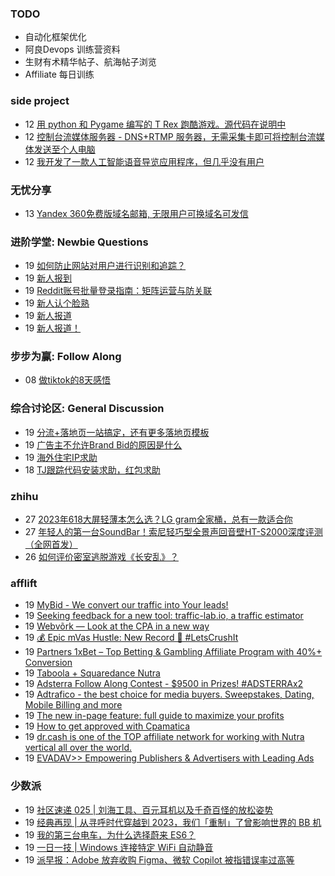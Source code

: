 ### TODO
-  自动化框架优化
-  阿良Devops 训练营资料
-  生财有术精华帖子、航海帖子浏览
-  Affiliate 每日训练

### side project
<!-- sideproject:START -->
-  12 [用 python 和 Pygame 编写的 T Rex 跑酷游戏。源代码在说明中](https://www.youtube.com/watch?v=pZySIXSelCA)
-  12 [控制台流媒体服务器 - DNS+RTMP 服务器，无需采集卡即可将控制台流媒体发送至个人电脑](https://github.com/Aioros/console-streaming-server)
-  12 [我开发了一款人工智能语音导览应用程序，但几乎没有用户](https://www.reddit.com/r/SideProject/comments/18gpp0e/ive_built_an_ai_audio_tour_app_but_have_almost_no/)<!-- sideproject:END -->


### 无忧分享
<!-- ruyo:START -->
-  13 [Yandex 360免费版域名邮箱, 无限用户可换域名可发信](https://51.ruyo.net/18565.html)<!-- ruyo:END -->

### 进阶学堂: Newbie Questions
<!-- advertcn1:START -->
-  19 [如何防止网站对用户进行识别和追踪？](https://www.advertcn.com/thread-113366-1-1.html)
-  19 [新人报到](https://www.advertcn.com/thread-113365-1-1.html)
-  19 [Reddit账号批量登录指南：矩阵运营与防关联](https://www.advertcn.com/thread-113362-1-1.html)
-  19 [新人认个脸熟](https://www.advertcn.com/thread-113357-1-1.html)
-  19 [新人报道](https://www.advertcn.com/thread-113355-1-1.html)
-  19 [新人报道！](https://www.advertcn.com/thread-113353-1-1.html)<!-- advertcn1:END -->

### 步步为赢: Follow Along
<!-- advertcn2:START -->
-  08 [做tiktok的8天感悟](https://www.advertcn.com/thread-113232-1-1.html)<!-- advertcn2:END -->

### 综合讨论区: General Discussion
<!-- advertcn3:START -->
-  19 [分流+落地页一站搞定，还有更多落地页模板](https://www.advertcn.com/thread-113371-1-1.html)
-  19 [广告主不允许Brand Bid的原因是什么](https://www.advertcn.com/thread-113363-1-1.html)
-  19 [海外住宅IP求助](https://www.advertcn.com/thread-113354-1-1.html)
-  18 [TJ跟踪代码安装求助，红包求助](https://www.advertcn.com/thread-113352-1-1.html)<!-- advertcn3:END -->


### zhihu
<!-- zhihu:START -->
-  27 [2023年618大屏轻薄本怎么选？LG gram全家桶，总有一款适合你](http://zhuanlan.zhihu.com/p/632641888?utm_campaign=rss&utm_medium=rss&utm_source=rss&utm_content=title)
-  27 [年轻人的第一台SoundBar！索尼轻巧型全景声回音壁HT-S2000深度评测（全网首发）](http://zhuanlan.zhihu.com/p/630990296?utm_campaign=rss&utm_medium=rss&utm_source=rss&utm_content=title)
-  26 [如何评价密室逃脱游戏《长安乱》？](http://www.zhihu.com/question/563950552/answer/3045961312?utm_campaign=rss&utm_medium=rss&utm_source=rss&utm_content=title)<!-- zhihu:END -->

### afflift
<!-- afflift:START -->
-  19 [MyBid - We convert our traffic into Your leads!](https://afflift.com/f/threads/mybid-we-convert-our-traffic-into-your-leads.9262/)
-  19 [Seeking feedback for a new tool: traffic-lab.io, a traffic estimator](https://afflift.com/f/threads/seeking-feedback-for-a-new-tool-traffic-lab-io-a-traffic-estimator.12301/)
-  19 [Webvõrk — Look at the CPA in a new way](https://afflift.com/f/threads/webv%C3%B5rk-%E2%80%94-look-at-the-cpa-in-a-new-way.2820/)
-  19 [💰 Epic mVas Hustle: New Record 🚀 #LetsCrushIt](https://afflift.com/f/threads/%F0%9F%92%B0-epic-mvas-hustle-new-record-%F0%9F%9A%80-letscrushit.12305/)
-  19 [Partners 1xBet – Top Betting &amp; Gambling Affiliate Program with 40%+ Conversion](https://afflift.com/f/threads/partners-1xbet-%E2%80%93-top-betting-gambling-affiliate-program-with-40-conversion.12328/)
-  19 [Taboola + Squaredance Nutra](https://afflift.com/f/threads/taboola-squaredance-nutra.11822/)
-  19 [Adsterra Follow Along Contest - $9500 in Prizes! #ADSTERRAx2](https://afflift.com/f/threads/adsterra-follow-along-contest-9500-in-prizes-adsterrax2.11948/)
-  19 [Adtrafico - the best choice for media buyers. Sweepstakes, Dating, Mobile Billing and more](https://afflift.com/f/threads/adtrafico-the-best-choice-for-media-buyers-sweepstakes-dating-mobile-billing-and-more.4312/)
-  19 [The new in-page feature: full guide to maximize your profits](https://afflift.com/f/threads/the-new-in-page-feature-full-guide-to-maximize-your-profits.12318/)
-  19 [How to get approved with Cpamatica](https://afflift.com/f/threads/how-to-get-approved-with-cpamatica.11935/)
-  19 [dr.cash is one of the TOP affiliate network for working with Nutra vertical all over the world.](https://afflift.com/f/threads/dr-cash-is-one-of-the-top-affiliate-network-for-working-with-nutra-vertical-all-over-the-world.11669/)
-  19 [EVADAV&gt;&gt; Empowering Publishers &amp; Advertisers with Leading Ads](https://afflift.com/f/threads/evadav-empowering-publishers-advertisers-with-leading-ads.1501/)<!-- afflift:END -->

### 少数派
<!-- sspai:START -->
-  19 [社区速递 025 | 刘海工具、百元耳机以及千奇百怪的放松姿势](https://sspai.com/post/85179)
-  19 [经典再现 | 从寻呼时代穿越到 2023，我们「重制」了曾影响世界的 BB 机](https://sspai.com/post/85047)
-  19 [我的第三台电车，为什么选择蔚来 ES6？](https://sspai.com/post/85055)
-  19 [一日一技 | Windows 连接特定 WiFi 自动静音](https://sspai.com/post/84576)
-  19 [派早报：Adobe 放弃收购 Figma、微软 Copilot 被指错误率过高等](https://sspai.com/post/85166)<!-- sspai:END -->
